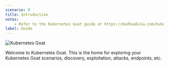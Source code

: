 ```yaml
---
scenario: 0
title: Introduction
notes:
    - Refer to the Kubernetes Goat guide at https://madhuakula.com/kubernetes-goat/
label: Guide
---
```


![Kubernetes Goat](kubernetes-goat-banner.png#center)

Welcome to Kubernetes Goat. This is the home for exploring your Kubernetes Goat scenarios, discovery, exploitation, attacks, endpoints, etc.
